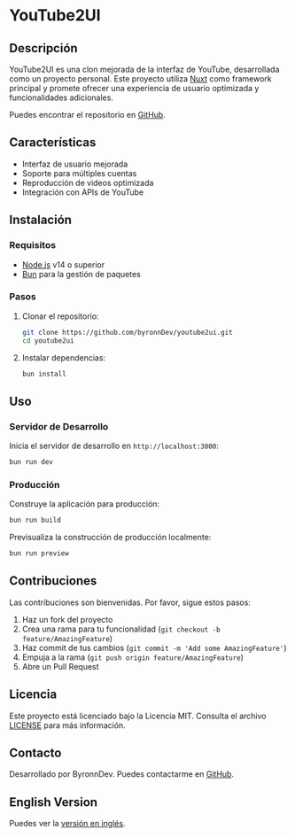 # YouTube2UI

## Descripción

YouTube2UI es una clon mejorada de la interfaz de YouTube, desarrollada como un proyecto personal. Este proyecto utiliza [Nuxt](https://nuxt.com/) como framework principal y promete ofrecer una experiencia de usuario optimizada y funcionalidades adicionales.

Puedes encontrar el repositorio en [GitHub](https://github.com/byronnDev/youtube2ui).

## Características

- Interfaz de usuario mejorada
- Soporte para múltiples cuentas
- Reproducción de videos optimizada
- Integración con APIs de YouTube

## Instalación

### Requisitos

- [Node.js](https://nodejs.org/) v14 o superior
- [Bun](https://bun.sh/) para la gestión de paquetes

### Pasos

1. Clonar el repositorio:

    ```bash
    git clone https://github.com/byronnDev/youtube2ui.git
    cd youtube2ui
    ```

2. Instalar dependencias:

    ```bash
    bun install
    ```

## Uso

### Servidor de Desarrollo

Inicia el servidor de desarrollo en `http://localhost:3000`:

```bash
bun run dev
```

### Producción

Construye la aplicación para producción:

```bash
bun run build
```

Previsualiza la construcción de producción localmente:

```bash
bun run preview
```

## Contribuciones

Las contribuciones son bienvenidas. Por favor, sigue estos pasos:

1. Haz un fork del proyecto
2. Crea una rama para tu funcionalidad (`git checkout -b feature/AmazingFeature`)
3. Haz commit de tus cambios (`git commit -m 'Add some AmazingFeature'`)
4. Empuja a la rama (`git push origin feature/AmazingFeature`)
5. Abre un Pull Request

## Licencia

Este proyecto está licenciado bajo la Licencia MIT. Consulta el archivo [LICENSE](LICENSE) para más información.

## Contacto

Desarrollado por ByronnDev. Puedes contactarme en [GitHub](https://github.com/byronnDev).

## English Version

Puedes ver la [versión en inglés](README.en.md).
